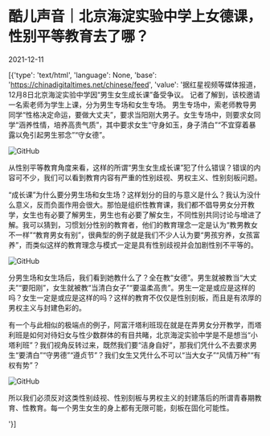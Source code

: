 # 酷儿声音｜北京海淀实验中学上女德课，性别平等教育去了哪？

2021-12-11

[{'type': 'text/html', 'language': None, 'base': 'https://chinadigitaltimes.net/chinese/feed', 'value': '据红星视频等媒体报道，12月8日北京海淀实验中学因“男生女生成长课”备受争议。 记者了解到，该校邀请一名索老师为学生上课，分为男生专场和女生专场。 男生专场中，索老师教导男同学“性格决定命运，要做大丈夫”，要求当阳刚大男子。女生专场中，则要求女同学“涵养性情，培养高贵气质”，其中要求女生“守身如玉，身子清白”“不宜穿着暴露以免引起男生邪念”“守女德”。

![GitHub](https://keep.cdt.media/assets/images/f/4/f49c570e/79e6dbbb.jpeg)

从性别平等教育角度来看，这样的所谓“男生女生成长课”犯了什么错误？错误的内容可不少，我们可以看到教育内容有严重的性别歧视、男权主义、性别刻板问题。

“成长课”为什么要分男生场和女生场？这样划分的目的与意义是什么？我认为没什么意义，反而负面作用会很大。那怕是组织性教育课，我们都不倡导男女分开教学，女生也有必要了解男生，男生也有必要了解女生，不同性别共同讨论与增进了解。我可以猜到，习惯划分性别的教育者，他们的教育理念一定是认为“教男教女不一样”“教育男女有别”，很典型的例子就是我们不少人认为要“男孩穷养，女孩富养”，而类似这样的教育理念与模式一定是具有性别歧视并会加剧性别不平等的。

![GitHub](https://keep.cdt.media/assets/images/f/4/f49c570e/f1519944.jpeg)

分男生场和女生场后，我们看到她教什么了？全在教“女德”。男生就被教当“大丈夫”“要阳刚”，女生就被教“当清白女子”“要温柔高贵”。男生一定是或应是这样的吗？女生一定是或应是这样的吗？这样的教育不仅仅是性别刻板，而且是有浓厚的男权主义与封建色彩的。

有一个与此相似的极端点的例子，阿富汗塔利班现在就是在弄男女分开教学，而塔利班是如何对待妇女与性少数群体的有目共睹，北京海淀实验中学是不是想当“小塔利班”？我们视角反转过来，既然我们要“洁身自好”，那我们凭什么不去要求男生“要清白”“守男德”“遵贞节”？我们女生又凭什么不可以“当大女子”“风情万种”“有权有势”？

![GitHub](https://keep.cdt.media/assets/images/f/4/f49c570e/7211ef84.jpeg)

所以我们必须反对这类性别歧视、性别刻板与男权主义的封建落后的所谓青春期教育、性教育。每一个男生女生的身上都有无限可能，刻板在固化可能性。

'}]
